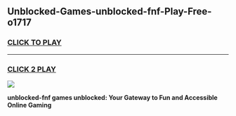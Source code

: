 
## Unblocked-Games-unblocked-fnf-Play-Free-o1717
<h3>
<a href="https://premium76.site?title=unblocked-fnf&ref=23A">CLICK TO PLAY</a></h3>
<hr>

<h3>
<a href="https://premium76.site?title=unblocked-fnf&ref=23A">CLICK 2 PLAY</a>
  
</h3>

<a href="https://premium76.site?title=unblocked-fnf&ref=23A"><img src="https://clearcache.store/games.png"></a>


**unblocked-fnf games unblocked: Your Gateway to Fun and Accessible Online Gaming**
